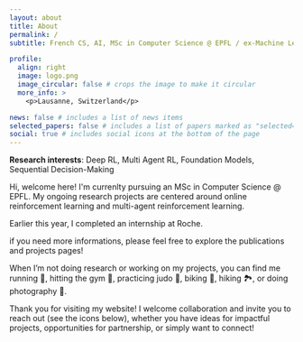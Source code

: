 ```yaml
---
layout: about
title: About
permalink: /
subtitle: French CS, AI, MSc in Computer Science @ EPFL / ex-Machine Learning Engineer Intern @Roche

profile:
  align: right
  image: logo.png
  image_circular: false # crops the image to make it circular
  more_info: >
    <p>Lausanne, Switzerland</p>

news: false # includes a list of news items
selected_papers: false # includes a list of papers marked as "selected={true}"
social: true # includes social icons at the bottom of the page
---
```


**Research interests**: Deep RL, Multi Agent RL, Foundation Models, Sequential Decision-Making

Hi, welcome here!
I'm currenlty pursuing an MSc in Computer Science @ EPFL. My ongoing research projects are centered around online reinforcement learning and multi-agent reinforcement learning.

Earlier this year, I completed an internship at Roche.

if you need more informations, please feel free to explore the publications and projects pages!

When I’m not doing research or working on my projects, you can find me running 🏃, hitting the gym 💪, practicing judo 🥋, biking 🚴, hiking 🏞️, or doing photography 📸.

Thank you for visiting my website! I welcome collaboration and invite you to reach out (see the icons below), whether you have ideas for impactful projects, opportunities for partnership, or simply want to connect!